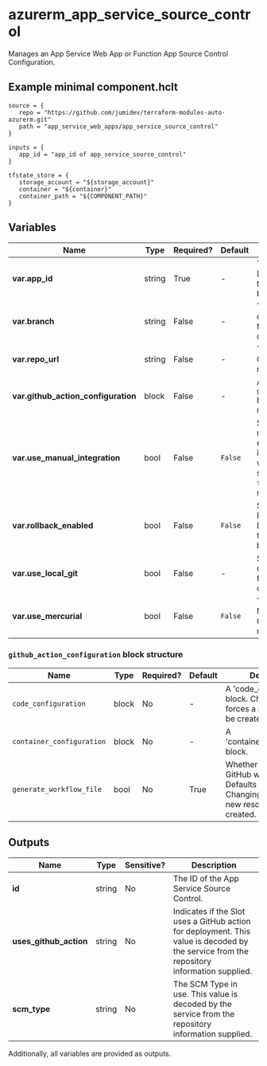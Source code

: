 # azurerm_app_service_source_control

Manages an App Service Web App or Function App Source Control Configuration.

## Example minimal component.hclt

```hcl
source = {
   repo = "https://github.com/jumidev/terraform-modules-auto-azurerm.git" 
   path = "app_service_web_apps/app_service_source_control" 
}

inputs = {
   app_id = "app_id of app_service_source_control" 
}

tfstate_store = {
   storage_account = "${storage_account}" 
   container = "${container}" 
   container_path = "${COMPONENT_PATH}" 
}

```

## Variables

| Name | Type | Required? |  Default  |  Description |
| ---- | ---- | --------- |  ----------- | ----------- |
| **var.app_id** | string | True | -  |  The ID of the Windows or Linux Web App. Changing this forces a new resource to be created. | 
| **var.branch** | string | False | -  |  The branch name to use for deployments. Changing this forces a new resource to be created. | 
| **var.repo_url** | string | False | -  |  The URL for the repository. Changing this forces a new resource to be created. | 
| **var.github_action_configuration** | block | False | -  |  A `github_action_configuration` block. Changing this forces a new resource to be created. | 
| **var.use_manual_integration** | bool | False | `False`  |  Should code be deployed manually. Set to `false` to enable continuous integration, such as webhooks into online repos such as GitHub. Defaults to `false`. Changing this forces a new resource to be created. | 
| **var.rollback_enabled** | bool | False | `False`  |  Should the Deployment Rollback be enabled? Defaults to `false`. Changing this forces a new resource to be created. | 
| **var.use_local_git** | bool | False | -  |  Should the App use local Git configuration. Changing this forces a new resource to be created. | 
| **var.use_mercurial** | bool | False | `False`  |  The repository specified is Mercurial. Defaults to `false`. Changing this forces a new resource to be created. | 

### `github_action_configuration` block structure

| Name | Type | Required? | Default | Description |
| ---- | ---- | --------- | ------- | ----------- |
| `code_configuration` | block | No | - | A 'code_configuration' block. Changing this forces a new resource to be created. |
| `container_configuration` | block | No | - | A 'container_configuration' block. |
| `generate_workflow_file` | bool | No | True | Whether to generate the GitHub work flow file. Defaults to 'true'. Changing this forces a new resource to be created. |



## Outputs

| Name | Type | Sensitive? | Description |
| ---- | ---- | --------- | --------- |
| **id** | string | No  | The ID of the App Service Source Control. | 
| **uses_github_action** | string | No  | Indicates if the Slot uses a GitHub action for deployment. This value is decoded by the service from the repository information supplied. | 
| **scm_type** | string | No  | The SCM Type in use. This value is decoded by the service from the repository information supplied. | 

Additionally, all variables are provided as outputs.
